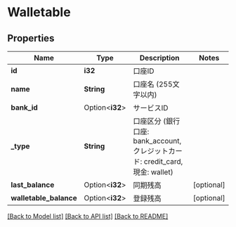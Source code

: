 # Walletable

## Properties

Name | Type | Description | Notes
------------ | ------------- | ------------- | -------------
**id** | **i32** | 口座ID | 
**name** | **String** | 口座名 (255文字以内) | 
**bank_id** | Option<**i32**> | サービスID | 
**_type** | **String** | 口座区分 (銀行口座: bank_account, クレジットカード: credit_card, 現金: wallet) | 
**last_balance** | Option<**i32**> | 同期残高 | [optional]
**walletable_balance** | Option<**i32**> | 登録残高 | [optional]

[[Back to Model list]](../README.md#documentation-for-models) [[Back to API list]](../README.md#documentation-for-api-endpoints) [[Back to README]](../README.md)



